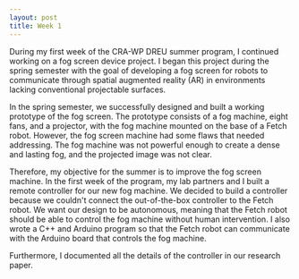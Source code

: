 ```yaml
---
layout: post
title: Week 1
---
```


During my first week of the CRA-WP DREU summer program, I continued working on a fog screen device project. I began this project during the spring semester with the goal of developing a fog screen for robots to communicate through spatial augmented reality (AR) in environments lacking conventional projectable surfaces.

In the spring semester, we successfully designed and built a working prototype of the fog screen. The prototype consists of a fog machine, eight fans, and a projector, with the fog machine mounted on the base of a Fetch robot. However, the fog screen machine had some flaws that needed addressing. The fog machine was not powerful enough to create a dense and lasting fog, and the projected image was not clear.

Therefore, my objective for the summer is to improve the fog screen machine. In the first week of the program, my lab partners and I built a remote controller for our new fog machine. We decided to build a controller because we couldn't connect the out-of-the-box controller to the Fetch robot. We want our design to be autonomous, meaning that the Fetch robot should be able to control the fog machine without human intervention. I also wrote a C++ and Arduino program so that the Fetch robot can communicate with the Arduino board that controls the fog machine.

Furthermore, I documented all the details of the controller in our research paper.
